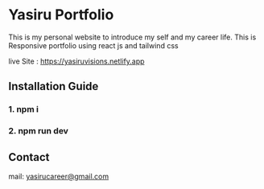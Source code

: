 # Yasiru Portfolio

This is my personal website to introduce my self and my career life. This is Responsive portfolio using react js and tailwind css

live Site : https://yasiruvisions.netlify.app

## Installation Guide

### 1. npm i
### 2. npm run dev

## Contact

mail: yasirucareer@gmail.com

